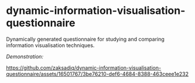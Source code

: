 # dynamic-information-visualisation-questionnaire
Dynamically generated questionnaire for studying and comparing information visualisation techniques.

*Demonstration:* 

https://github.com/zaksadiq/dynamic-information-visualisation-questionnaire/assets/16501767/3be76210-def6-4684-8388-463ceee1e232



